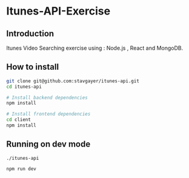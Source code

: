 # Itunes-API-Exercise

## Introduction

Itunes Video Searching exercise using : Node.js , React  and MongoDB.


##  How to install

```bash
git clone git@github.com:stavgayer/itunes-api.git
cd itunes-api

# Install backend dependencies
npm install

# Install frontend dependencies
cd client
npm install
```

## Running on dev mode 
```
./itunes-api

npm run dev
```

